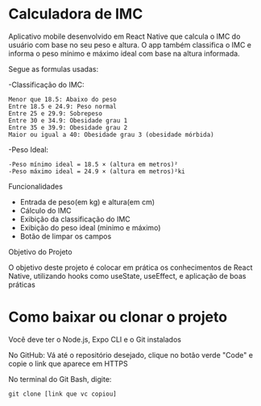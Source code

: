 # Calculadora de IMC
Aplicativo mobile desenvolvido em React Native que calcula o IMC do usuário com base no seu peso e altura. O app também classifica o IMC e informa o peso mínimo e máximo ideal com base na altura informada.

Segue as formulas usadas:

  -Classificação do IMC:
  
    Menor que 18.5: Abaixo do peso
    Entre 18.5 e 24.9: Peso normal
    Entre 25 e 29.9: Sobrepeso
    Entre 30 e 34.9: Obesidade grau 1
    Entre 35 e 39.9: Obesidade grau 2
    Maior ou igual a 40: Obesidade grau 3 (obesidade mórbida)
    
  -Peso Ideal:
  
    -Peso mínimo ideal = 18.5 × (altura em metros)²
    -Peso máximo ideal = 24.9 × (altura em metros)²ki
    

Funcionalidades

- Entrada de peso(em kg) e altura(em cm)
- Cálculo do IMC
- Exibição da classificação do IMC
- Exibição do peso ideal (minimo e máximo)
- Botão de limpar os campos

Objetivo do Projeto

O objetivo deste projeto é colocar em prática os conhecimentos de React Native, utilizando hooks como useState, useEffect, e aplicação de boas práticas

# Como baixar ou clonar o projeto

Você deve ter o Node.js, Expo CLI e o Git instalados

No GitHub:
Vá até o repositório desejado, clique no botão verde "Code" e copie o link que aparece em HTTPS

No terminal do Git Bash, digite: 

    git clone [link que vc copiou]
